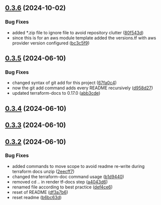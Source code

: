 ## [0.3.6](https://git.lantechlongwave.it/RnD/terraform-aws-module-template/compare/v0.3.5...v0.3.6) (2024-10-02)


### Bug Fixes

* added *.zip file to ignore file to avoid repository clutter ([80f543d](https://git.lantechlongwave.it/RnD/terraform-aws-module-template/commit/80f543d4a9db594878be9b2e8bcd8cbd374331ed))
* since this is for an aws module template added the versions.tf with aws provider version configured ([bc3c5f9](https://git.lantechlongwave.it/RnD/terraform-aws-module-template/commit/bc3c5f9bbaffa866b7747e517150b24858414490))

## [0.3.5](https://git.lantechlongwave.it/RnD/terraform-aws-module-template/compare/v0.3.4...v0.3.5) (2024-06-10)


### Bug Fixes

* changed syntax of git add for this project ([67fa0c4](https://git.lantechlongwave.it/RnD/terraform-aws-module-template/commit/67fa0c43e21fa878d67bf093fd1acb258735e82f))
* now the git add command adds every README recursively ([d958d27](https://git.lantechlongwave.it/RnD/terraform-aws-module-template/commit/d958d2718ae3cc04cf8243f1d056c17963cb88f9))
* updated terraform-docs to 0.17.0 ([abb3cde](https://git.lantechlongwave.it/RnD/terraform-aws-module-template/commit/abb3cde51341106bb148ff8fa9e23bfbe9e0f4ab))

## [0.3.4](https://git.lantechlongwave.it/RnD/terraform-aws-module-template/compare/v0.3.3...v0.3.4) (2024-06-10)

## [0.3.3](https://git.lantechlongwave.it/RnD/terraform-aws-module-template/compare/v0.3.2...v0.3.3) (2024-06-10)

## [0.3.2](https://git.lantechlongwave.it/RnD/terraform-aws-module-template/compare/v0.3.1...v0.3.2) (2024-06-10)


### Bug Fixes

* added commands to move scope to avoid readme re-write during terraform docs unzip ([2eecff7](https://git.lantechlongwave.it/RnD/terraform-aws-module-template/commit/2eecff7b277f6250c8c365cc386fad312a3b3eb9))
* changed the terraform-doc command usage ([b1d9440](https://git.lantechlongwave.it/RnD/terraform-aws-module-template/commit/b1d94409f1f51c03779fc31c7f7757681fededb9))
* removed cd .. in render tf-docs step ([a4043d6](https://git.lantechlongwave.it/RnD/terraform-aws-module-template/commit/a4043d697262ae1c304e269f0e9ab870a8b3630f))
* renamed file according to best practice ([def4ce6](https://git.lantechlongwave.it/RnD/terraform-aws-module-template/commit/def4ce6427ea874718d6a57bc6b6c5ffe1d13681))
* reset of README ([df3a7b6](https://git.lantechlongwave.it/RnD/terraform-aws-module-template/commit/df3a7b6e54b2d512b2b13c58d3d83b48141362c2))
* reset readme ([b6bc63d](https://git.lantechlongwave.it/RnD/terraform-aws-module-template/commit/b6bc63ddf0d6522a2bc5136599f2ea49d8ed9b4d))

